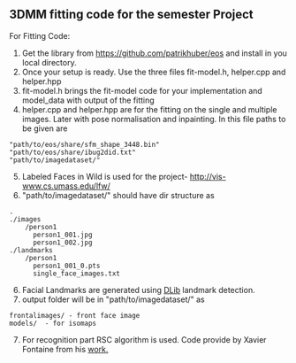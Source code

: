 ## 3DMM fitting code for the semester Project
For Fitting Code:

1. Get the library from https://github.com/patrikhuber/eos and install in you local directory.
2. Once your setup is ready. Use the three files fit-model.h, helper.cpp and helper.hpp
3. fit-model.h brings the fit-model code for your implementation and model_data with output of the fitting
4. helper.cpp and helper.hpp are for the fitting on the single and multiple images. Later with pose normalisation
and inpainting. In this file paths to be given are
```
"path/to/eos/share/sfm_shape_3448.bin"
"path/to/eos/share/ibug2did.txt"
"path/to/imagedataset/"
```
5. Labeled Faces in Wild is used for the project- http://vis-www.cs.umass.edu/lfw/
5. "path/to/imagedataset/" should have dir structure as
```
.
./images
    /person1
      person1_001.jpg
      person1_002.jpg
./landmarks
    /person1
      person1_001_0.pts
      single_face_images.txt
```
6. Facial Landmarks are generated using <a href="https://pypi.python.org/pypi/dlib">DLib</a> landmark detection. 
6. output folder will be in "path/to/imagedataset/"
as 
```
frontalimages/ - front face image
models/  - for isomaps
```
7. For recognition part RSC algorithm is used. Code provide by Xavier Fontaine from his <a href="https://infoscience.epfl.ch/record/224338/files/1926.pdf">work.</a>